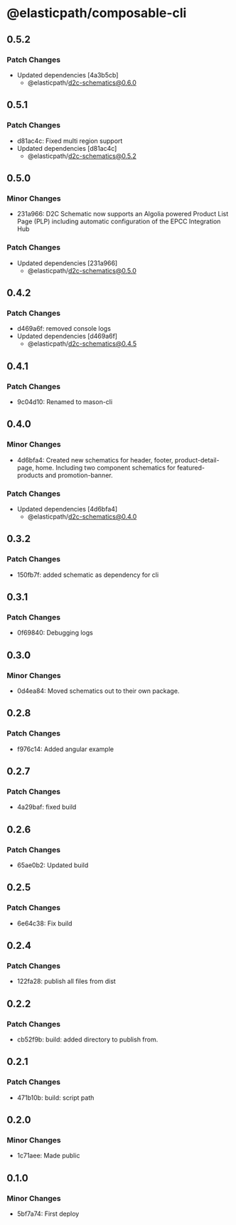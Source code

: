 # @elasticpath/composable-cli

## 0.5.2

### Patch Changes

- Updated dependencies [4a3b5cb]
  - @elasticpath/d2c-schematics@0.6.0

## 0.5.1

### Patch Changes

- d81ac4c: Fixed multi region support
- Updated dependencies [d81ac4c]
  - @elasticpath/d2c-schematics@0.5.2

## 0.5.0

### Minor Changes

- 231a966: D2C Schematic now supports an Algolia powered Product List Page (PLP) including automatic configuration of the EPCC Integration Hub

### Patch Changes

- Updated dependencies [231a966]
  - @elasticpath/d2c-schematics@0.5.0

## 0.4.2

### Patch Changes

- d469a6f: removed console logs
- Updated dependencies [d469a6f]
  - @elasticpath/d2c-schematics@0.4.5

## 0.4.1

### Patch Changes

- 9c04d10: Renamed to mason-cli

## 0.4.0

### Minor Changes

- 4d6bfa4: Created new schematics for header, footer, product-detail-page, home. Including two component schematics for featured-products and promotion-banner.

### Patch Changes

- Updated dependencies [4d6bfa4]
  - @elasticpath/d2c-schematics@0.4.0

## 0.3.2

### Patch Changes

- 150fb7f: added schematic as dependency for cli

## 0.3.1

### Patch Changes

- 0f69840: Debugging logs

## 0.3.0

### Minor Changes

- 0d4ea84: Moved schematics out to their own package.

## 0.2.8

### Patch Changes

- f976c14: Added angular example

## 0.2.7

### Patch Changes

- 4a29baf: fixed build

## 0.2.6

### Patch Changes

- 65ae0b2: Updated build

## 0.2.5

### Patch Changes

- 6e64c38: Fix build

## 0.2.4

### Patch Changes

- 122fa28: publish all files from dist

## 0.2.2

### Patch Changes

- cb52f9b: build: added directory to publish from.

## 0.2.1

### Patch Changes

- 471b10b: build: script path

## 0.2.0

### Minor Changes

- 1c71aee: Made public

## 0.1.0

### Minor Changes

- 5bf7a74: First deploy
